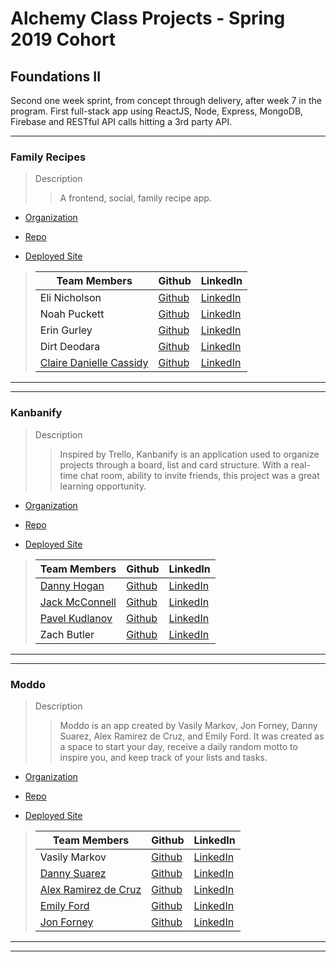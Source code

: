 # Alchemy Class Projects - Spring 2019 Cohort

## Foundations II

Second one week sprint, from concept through delivery, after week 7 in the program.  First full-stack app using ReactJS, Node, Express, MongoDB, Firebase and RESTful API calls hitting a 3rd party API.
___
### Family Recipes

> Description 
>>A frontend, social, family recipe app.

* [Organization](https://github.com/familyrecipes)

* [Repo](https://github.com/familyrecipes/https-familyrecipes.github.io)

* [Deployed Site](https://optimistic-panini-e9191b.netlify.com/auth.html)

>| Team Members  | Github  | LinkedIn  |
>|---|---|---|
>|  Eli Nicholson | [Github](https://github.com/EmNicholson93)   | [LinkedIn](https://www.linkedin.com/in/eli-nicholson/)   |
>|  Noah Puckett | [Github](https://github.com/noah-puckett)   | [LinkedIn](https://www.linkedin.com/in/noahingrampuckett/)   |
>|  Erin Gurley | [Github](https://github.com/eringurley)   | [LinkedIn](https://www.linkedin.com/in/erin-gurley/)   |
>|  Dirt Deodara | [Github](https://github.com/DirtDeodara)   | [LinkedIn](https://www.linkedin.com/in/dirtdeodara/)   |
>|  [Claire Danielle Cassidy](https://www.clairedaniellecassidy.com/) | [Github](https://github.com/SlumberParty)   | [LinkedIn](https://www.linkedin.com/in/clairedaniellecassidy/)   |

___
___
### Kanbanify

> Description 
>>Inspired by Trello, Kanbanify is an application used to organize projects through a board, list and card structure. With a real-time chat room, ability to invite friends, this project was a great learning opportunity.

* [Organization](https://github.com/kanbanify)

* [Repo](https://github.com/kanbanify/kanbanify.github.io)

* [Deployed Site](https://kanbanify.github.io/)

>| Team Members  | Github  | LinkedIn  |
>|---|---|---|
>|  [Danny Hogan](http://www.dannyhogan.dev/) | [Github](https://github.com/dannyhogan)   | [LinkedIn](https://www.linkedin.com/in/danny-hogan/)   |
>|  [Jack McConnell](http://jackmcconnell.dev/) | [Github](https://github.com/jwmcconnell)   | [LinkedIn](https://www.linkedin.com/in/mcconnelljack/)   |
>|  [Pavel Kudlanov](http://kudlanov.com/) | [Github](https://github.com/pkudlanov)   | [LinkedIn](https://www.linkedin.com/in/pavelkudlanov/)   |
>|  Zach Butler | [Github](https://github.com/zach-ryan-butler)   | [LinkedIn](https://www.linkedin.com/in/zach-ryan-butler/)   |

___
___
### Moddo

> Description 
>>Moddo is an app created by Vasily Markov, Jon Forney, Danny Suarez, Alex Ramirez de Cruz, and Emily Ford. It was created as a space to start your day, receive a daily random motto to inspire you, and keep track of your lists and tasks.

* [Organization](https://github.com/rubber-ducky-squad)

* [Repo](https://github.com/rubber-ducky-squad/Adviser)

* [Deployed Site](https://moddo.netlify.com/)

>| Team Members  | Github  | LinkedIn  |
>|---|---|---|
>|  Vasily Markov | [Github](https://github.com/Vasily93)   | [LinkedIn](https://www.linkedin.com/in/vasily-markov/)   |
>|  [Danny Suarez](http://www.dannycodes.io/) | [Github](https://github.com/DannySuarez)   | [LinkedIn](https://www.linkedin.com/in/alex-ramirez-de-cruz/)   |
>|  [Alex Ramirez de Cruz](https://alexramirezdecruz.com/) | [Github](https://github.com/aramirezdecruz3148)   | [LinkedIn](https://www.linkedin.com/in/alex-ramirez-de-cruz/)   |
>|  [Emily Ford](http://htmle.dev/) | [Github](https://github.com/mle4d)   | [LinkedIn](https://www.linkedin.com/in/mle4d/)   |
>|  [Jon Forney](https://www.jonforney.com/) | [Github](https://github.com/MustardJoe)   | [LinkedIn](https://www.linkedin.com/in/jon-forney/)   |

___
___
